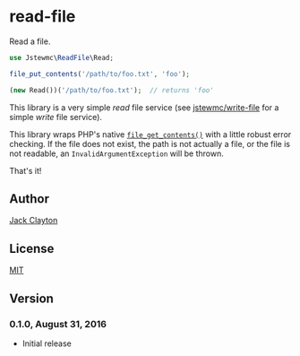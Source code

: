 # read-file
Read a file.

```php
use Jstewmc\ReadFile\Read;

file_put_contents('/path/to/foo.txt', 'foo');

(new Read())('/path/to/foo.txt');  // returns 'foo'
```

This library is a very simple _read_ file service (see [jstewmc/write-file]() for a simple _write_ file service).

This library wraps PHP's native [`file_get_contents()`](http://php.net/manual/en/function.file-get-contents.php) with a little robust error checking. If the file does not exist, the path is not actually a file, or the file is not readable, an `InvalidArgumentException` will be thrown.

That's it!

## Author

[Jack Clayton](mailto:clayjs0@gmail.com)

## License

[MIT](https://github.com/jstewmc/read-file/blob/master/LICENSE)

## Version

### 0.1.0, August 31, 2016

* Initial release
